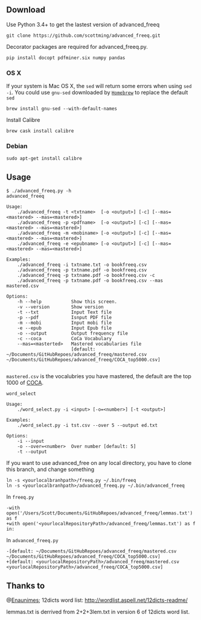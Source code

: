 ## Download


Use Python 3.4+ to get the lastest version of advanced_freeq

```
git clone https://github.com/scottming/advanced_freeq.git
```

Decorator packages are required for advanced_freeq.py.

```
pip install docopt pdfminer.six numpy pandas
```

### OS X

If your system is Mac OS X, the `sed` will return some errors when using `sed -i`. You could use  `gnu-sed`  downloaded by [`Homebrew`](http://brew.sh/) to replace the default `sed`

```
brew install gnu-sed --with-default-names
```

Install Calibre

```
brew cask install calibre
```

### Debian

```
sudo apt-get install calibre
```

## Usage

```
$ ./advanced_freeq.py -h
advanced_freeq

Usage:
    ./advanced_freeq -t <txtname>  [-o <output>] [-c] [--mas=<mastered> --mas=<mastered>]
    ./advanced_freeq -p <pdfname>  [-o <output>] [-c] [--mas=<mastered> --mas=<mastered>]
    ./advanced_freeq -m <mobiname> [-o <output>] [-c] [--mas=<mastered> --mas=<mastered>]
    ./advanced_freeq -e <epubname> [-o <output>] [-c] [--mas=<mastered> --mas=<mastered>]

Examples:
    ./advanced_freeq -i txtname.txt -o bookfreeq.csv
    ./advanced_freeq -p txtname.pdf -o bookfreeq.csv
    ./advanced_freeq -p txtname.pdf -o bookfreeq.csv -c
    ./advanced_freeq -p txtname.pdf -o bookfreeq.csv --mas mastered.csv

Options:
    -h --help           Show this screen.
    -v --version        Show version
    -t --txt            Input Text file
    -p --pdf            Isnput PDF file
    -m --mobi           Input mobi file
    -e --epub           Input Epub file
    -o --output         Output frequency file
    -c --coca           CoCa Vocabulary
    --mas=<masterted>   Mastered vocabularies file
                        [default: ~/Documents/GitHubRepoes/advanced_freeq/mastered.csv ~/Documents/GitHubRepoes/advanced_freeq/COCA_top5000.csv]
						 
```

`mastered.csv` is the vocalubries you have mastered, the default are the top 1000 of [COCA](http://corpus.byu.edu/coca/).

```
word_select

Usage:
    ./word_select.py -i <input> [-o=<number>] [-t <output>]

Examples:
    ./word_select.py -i tst.csv --over 5 --output ed.txt

Options:
    -i --input
    -o --over=<number>  Over number [default: 5]
    -t --output
```

If you want to use advanced_free on any local directory, you have to clone this branch, and change something

```
ln -s <yourlocalbranhpath>/freeq.py ~/.bin/freeq
ln -s <yourlocalbranhpath>/advanced_freeq.py ~/.bin/advanced_freeq
```

In `freeq.py`

```git
-with open('/Users/Scott/Documents/GitHubRepoes/advanced_freeq/lemmas.txt') as f
+with open('<yourlocalRepositoryPath>/advanced_freeq/lemmas.txt') as f
in:
```

In `advanced_freeq.py`

```git
-[default: ~/Documents/GitHubRepoes/advanced_freeq/mastered.csv ~/Documents/GitHubRepoes/advanced_freeq/COCA_top5000.csv]
+[default: <yourlocalRepositoryPath>/advanced_freeq/mastered.csv <yourlocalRepositoryPath>/advanced_freeq/COCA_top5000.csv]
```


## Thanks to

@[Enaunimes](https://github.com/Enaunimes/freeq); 12dicts word list: <http://wordlist.aspell.net/12dicts-readme/>

lemmas.txt is derrived from 2+2+3lem.txt in version 6 of 12dicts word
list.




